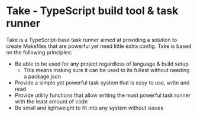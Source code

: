 # Take - TypeScript build tool & task runner
Take is a TypeScript-base task runner aimed at providing a solution to create Makefiles that are powerful yet need little extra config. Take is based on the following principles:

- Be able to be used for any project regardless of language & build setup
  - This means making sure it can be used to its fullest without needing a package.json
- Provide a simple yet powerful task system that is easy to use, write and read
- Provide utility functions that allow writing the most powerful task runner with the least amount of code
- Be small and lightweight to fit into any system without issues
